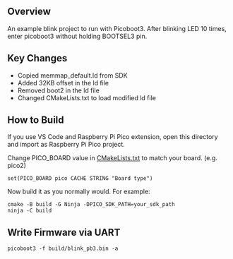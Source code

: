 ## Overview

An example blink project to run with Picoboot3. 
After blinking LED 10 times, enter picoboot3 without holding BOOTSEL3 pin. 

## Key Changes

- Copied memmap_default.ld from SDK
- Added 32KB offset in the ld file
- Removed boot2 in the ld file
- Changed CMakeLists.txt to load modified ld file


## How to Build

If you use VS Code and Raspberry Pi Pico extension, 
open this directory and import as Raspberry Pi Pico project. 

Change PICO_BOARD value in [CMakeLists.txt](CMakeLists.txt) to match your board. 
(e.g. pico2)
~~~
set(PICO_BOARD pico CACHE STRING "Board type")
~~~

Now build it as you normally would. 
For example:
~~~
cmake -B build -G Ninja -DPICO_SDK_PATH=your_sdk_path
ninja -C build
~~~


## Write Firmware via UART

~~~
picoboot3 -f build/blink_pb3.bin -a
~~~